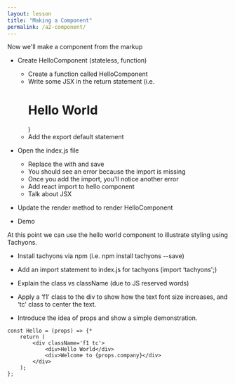 ```yaml
---
layout: lesson
title: "Making a Component"
permalink: /a2-component/
---
```


Now we'll make a component from the markup

-   Create HelloComponent (stateless, function)
    -   Create a function called HelloComponent
    -   Write some JSX in the return statement (i.e. <h1>Hello World</h1>)
    -   Add the export default statement

-   Open the index.js file
    -   Replace the <App /> with <HelloCompoent /> and save
    -   You should see an error because the import is missing
    -   Once you add the import, you'll notice another error
    -   Add react import to hello component
    -   Talk about JSX

-   Update the render method to render HelloComponent

-   Demo

At this point we can use the hello world component to illustrate styling
using Tachyons.

-   Install tachyons via npm (i.e. npm install tachyons --save)

-   Add an import statement to index.js for tachyons (import ‘tachyons';)

-   Explain the class vs className (due to JS reserved words)

-   Apply a ‘f1' class to the div to show how the text font size increases, and ‘tc' class to center the text.

-   Introduce the idea of props and show a simple demonstration.

```
const Hello = (props) => {*
    return (
        <div className='f1 tc'>
            <div>Hello World</div>
            <div>Welcome to {props.company}</div>
        </div>
    );
};
```
